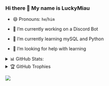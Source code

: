 ### Hi there 👋 My name is LuckyMiau

<!--
**Animarlly/Animarlly** is a ✨ _special_ ✨ repository because its `README.md` (this file) appears on your GitHub profile.
-->

- 😄 Pronouns: `he`/`him`

- 🔭 I’m currently working on a Discord Bot

- 🌱 I’m currently learning mySQL and Python

- 🤔 I’m looking for help with learning

<details>
  
<summary> 📊 GitHub Stats: </summary>
  
![](https://github-readme-stats.vercel.app/api?username=animarlly&theme=radical&hide_border=false&include_all_commits=true&count_private=true)<br/>
![](https://github-readme-streak-stats.herokuapp.com/?user=animarlly&theme=radical&hide_border=false)<br/>
![](https://github-readme-stats.vercel.app/api/top-langs/?username=animarlly&theme=radical&hide_border=false&include_all_commits=true&count_private=true&layout=compact)
  
</details>

<details>
  
<summary> 🏆 GitHub Trophies </summary>
  
![](https://github-profile-trophy.vercel.app/?username=animarlly&theme=radical&no-frame=false&no-bg=false&margin-w=4)
  
</details>

![](https://komarev.com/ghpvc/?username=animarlly&color=blue)
